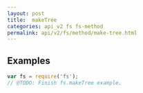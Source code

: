 ```yaml
---
layout: post
title:  makeTree
categories: api_v2 fs fs-method
permalink: api/v2/fs/method/make-tree.html
---
```


## Examples

```javascript
var fs = require('fs');
// @TODO: Finish fs.makeTree example.
```








